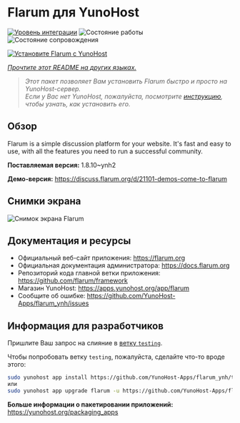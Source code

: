 <!--
Важно: этот README был автоматически сгенерирован <https://github.com/YunoHost/apps/tree/master/tools/readme_generator>
Он НЕ ДОЛЖЕН редактироваться вручную.
-->

# Flarum для YunoHost

[![Уровень интеграции](https://apps.yunohost.org/badge/integration/flarum)](https://ci-apps.yunohost.org/ci/apps/flarum/)
![Состояние работы](https://apps.yunohost.org/badge/state/flarum)
![Состояние сопровождения](https://apps.yunohost.org/badge/maintained/flarum)

[![Установите Flarum с YunoHost](https://install-app.yunohost.org/install-with-yunohost.svg)](https://install-app.yunohost.org/?app=flarum)

*[Прочтите этот README на других языках.](./ALL_README.md)*

> *Этот пакет позволяет Вам установить Flarum быстро и просто на YunoHost-сервер.*  
> *Если у Вас нет YunoHost, пожалуйста, посмотрите [инструкцию](https://yunohost.org/install), чтобы узнать, как установить его.*

## Обзор

Flarum is a simple discussion platform for your website. It's fast and easy to use, with all the features you need to run a successful community.

**Поставляемая версия:** 1.8.10~ynh2

**Демо-версия:** <https://discuss.flarum.org/d/21101-demos-come-to-flarum>

## Снимки экрана

![Снимок экрана Flarum](./doc/screenshots/beta16.jpg)

## Документация и ресурсы

- Официальный веб-сайт приложения: <https://flarum.org>
- Официальная документация администратора: <https://docs.flarum.org>
- Репозиторий кода главной ветки приложения: <https://github.com/flarum/framework>
- Магазин YunoHost: <https://apps.yunohost.org/app/flarum>
- Сообщите об ошибке: <https://github.com/YunoHost-Apps/flarum_ynh/issues>

## Информация для разработчиков

Пришлите Ваш запрос на слияние в [ветку `testing`](https://github.com/YunoHost-Apps/flarum_ynh/tree/testing).

Чтобы попробовать ветку `testing`, пожалуйста, сделайте что-то вроде этого:

```bash
sudo yunohost app install https://github.com/YunoHost-Apps/flarum_ynh/tree/testing --debug
или
sudo yunohost app upgrade flarum -u https://github.com/YunoHost-Apps/flarum_ynh/tree/testing --debug
```

**Больше информации о пакетировании приложений:** <https://yunohost.org/packaging_apps>

